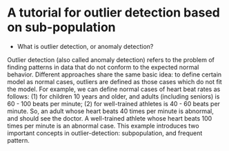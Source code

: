 # A tutorial for outlier detection based on sub-population

* What is outlier detection, or anomaly detection?

Outlier detection (also called anomaly detection) refers to the problem of finding patterns in data that do not conform to the expected normal behavior.
Different approaches share the same basic idea: to define certain model as normal cases, outliers are defined as those cases which do not fit the model.
For example, we can define normal cases of heart beat rates as follows: (1) for children 10 years and older,
and adults (including seniors) is 60 - 100 beats per minute; (2) for well-trained athletes is 40 - 60 beats per minute.
So, an adult whose heart beats 40 times per minute is abnormal, and should see the doctor. A well-trained athlete
whose heart beats 100 times per minute is an abnormal case. This example introduces two important concepts in
outlier-detection: subpopulation, and frequent pattern.

